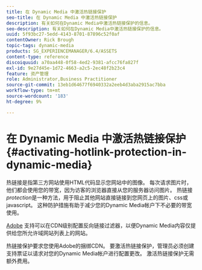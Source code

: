 ```yaml
---
title: 在 Dynamic Media 中激活热链接保护
seo-title: 在 Dynamic Media 中激活热链接保护
description: 有关如何在Dynamic Media中激活热链接保护的信息。
seo-description: 有关如何在Dynamic Media中激活热链接保护的信息。
uuid: 5f93bc27-5edd-4143-8701-87896c52f0af
contentOwner: Rick Brough
topic-tags: dynamic-media
products: SG_EXPERIENCEMANAGER/6.4/ASSETS
content-type: reference
discoiquuid: a70aa448-0f58-4ed2-9381-afcc76fa827f
exl-id: 9e27d45e-1d72-4663-a2c5-2ec48f2b23c4
feature: 资产管理
role: Administrator,Business Practitioner
source-git-commit: 13eb1d64677f6940332a2eeb4d3aba2915ac7bba
workflow-type: tm+mt
source-wordcount: '183'
ht-degree: 9%

---
```


# 在 Dynamic Media 中激活热链接保护 {#activating-hotlink-protection-in-dynamic-media}

热链接是指第三方网站使用HTML代码显示您网站中的图像。 每次请求图片时，他们都会使用您的带宽，因为访客的浏览器直接从您的服务器访问图片。 热链接&#x200B;*protection*&#x200B;是一种方法，用于阻止其他网站直接链接到您网页上的图片、css或javascript。 这种防护措施有助于减少您的Dynamic Media帐户下不必要的带宽使用。

[Adobe](https://helpx.adobe.com/support.html) 支持可以在CDN级别配置反向链接过滤器，以便Dynamic Media内容仅提供给您所允许域网站列表上的网站。

热链接保护要求您使用Adobe的捆绑CDN。 要激活热链接保护，管理员必须创建支持票证以请求对您的Dynamic Media帐户进行配置更改。 激活热链接保护无需额外费用。
